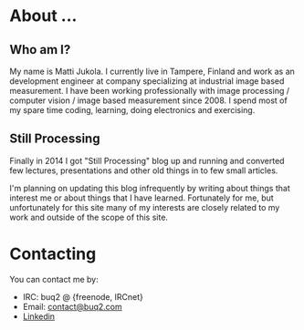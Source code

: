 # About ...

## Who am I?

My name is Matti Jukola. I currently live in Tampere, Finland and work
as an development engineer at company specializing at industrial image based measurement.
I have been working professionally with image processing / computer vision / image
based measurement since 2008. I spend most of my spare time coding,
learning, doing electronics and exercising.

## Still Processing

Finally in 2014 I got
"Still Processing" blog up and running and converted few lectures, presentations
and other old things in to few small articles.

I'm planning on updating this blog infrequently by writing about things
that interest me or about things that I have learned. 
Fortunately for me, but unfortunately for this site
many of my interests are closely related to my work and outside of the
scope of this site.

# Contacting

You can contact me by:

* IRC: buq2 @ {freenode, IRCnet}
* Email: contact@buq2.com
* [Linkedin](fi.linkedin.com/in/jukolam)
